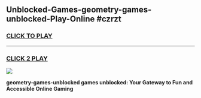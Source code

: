 
## Unblocked-Games-geometry-games-unblocked-Play-Online #czrzt
<h3>
<a href="https://news.freeplayer.one?title=geometry-games-unblocked&ref=3">CLICK TO PLAY</a></h3>
<hr>

<h3>
<a href="https://news.freeplayer.one?title=geometry-games-unblocked&ref=3">CLICK 2 PLAY</a>
  
</h3>

<a href="https://news.freeplayer.one?title=geometry-games-unblocked&ref=3"><img src="https://clearcache.store/games.png"></a>


**geometry-games-unblocked games unblocked: Your Gateway to Fun and Accessible Online Gaming**
